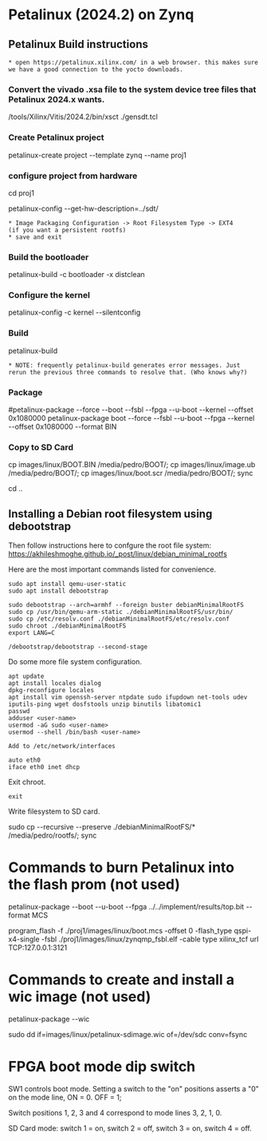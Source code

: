 # Petalinux (2024.2) on Zynq

## Petalinux Build instructions

    * open https://petalinux.xilinx.com/ in a web browser. this makes sure we have a good connection to the yocto downloads.

### Convert the vivado .xsa file to the system device tree files that Petalinux 2024.x wants.

/tools/Xilinx/Vitis/2024.2/bin/xsct ./gensdt.tcl

### Create Petalinux project

petalinux-create project --template zynq --name proj1

### configure project from hardware

cd proj1

petalinux-config --get-hw-description=../sdt/

    * Image Packaging Configuration -> Root Filesystem Type -> EXT4                         (if you want a persistent rootfs)
    * save and exit

### Build the bootloader

petalinux-build -c bootloader -x distclean

### Configure the kernel

petalinux-config -c kernel --silentconfig

### Build

petalinux-build

    * NOTE: frequently petalinux-build generates error messages. Just rerun the previous three commands to resolve that. (Who knows why?)

### Package 

#petalinux-package --force --boot --fsbl --fpga --u-boot --kernel --offset 0x1080000 
petalinux-package boot --force --fsbl --u-boot --fpga --kernel --offset 0x1080000 --format BIN

### Copy to SD Card

cp images/linux/BOOT.BIN /media/pedro/BOOT/; cp images/linux/image.ub /media/pedro/BOOT/; cp images/linux/boot.scr /media/pedro/BOOT/; sync

cd ..


## Installing a Debian root filesystem using debootstrap
Then follow instructions here to confgure the root file system: https://akhileshmoghe.github.io/_post/linux/debian_minimal_rootfs

Here are the most important commands listed for convenience. 

    sudo apt install qemu-user-static
    sudo apt install debootstrap

    sudo debootstrap --arch=armhf --foreign buster debianMinimalRootFS
    sudo cp /usr/bin/qemu-arm-static ./debianMinimalRootFS/usr/bin/
    sudo cp /etc/resolv.conf ./debianMinimalRootFS/etc/resolv.conf
    sudo chroot ./debianMinimalRootFS
    export LANG=C

    /debootstrap/debootstrap --second-stage


Do some more file system configuration.

    apt update
    apt install locales dialog
    dpkg-reconfigure locales
    apt install vim openssh-server ntpdate sudo ifupdown net-tools udev iputils-ping wget dosfstools unzip binutils libatomic1
    passwd
    adduser <user-name>
    usermod -aG sudo <user-name>
    usermod --shell /bin/bash <user-name>

    Add to /etc/network/interfaces

    auto eth0
    iface eth0 inet dhcp

Exit chroot.

    exit

Write filesystem to SD card.

sudo cp --recursive --preserve ./debianMinimalRootFS/* /media/pedro/rootfs/; sync





# Commands to burn Petalinux into the flash prom (not used)

petalinux-package --boot --u-boot --fpga ../../implement/results/top.bit --format MCS

program_flash -f ./proj1/images/linux/boot.mcs -offset 0 -flash_type qspi-x4-single -fsbl ./proj1/images/linux/zynqmp_fsbl.elf -cable type xilinx_tcf url TCP:127.0.0.1:3121



# Commands to create and install a wic image (not used)

petalinux-package --wic

sudo dd if=images/linux/petalinux-sdimage.wic of=/dev/sdc conv=fsync


# FPGA boot mode dip switch

SW1 controls boot mode. Setting a switch to the "on" positions asserts a "0" on the mode line, ON = 0. OFF = 1;

Switch positions 1, 2, 3 and 4 correspond to mode lines 3, 2, 1, 0.

SD Card mode: switch 1 = on, switch 2 = off, switch 3 = on, switch 4 = off.

